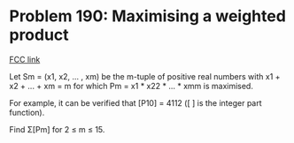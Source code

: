 # Problem 190: Maximising a weighted product

[FCC link](https://www.freecodecamp.org/learn/coding-interview-prep/project-euler/problem-190-maximising-a-weighted-product)

Let Sm = (x1, x2, ... , xm) be the m-tuple of positive real numbers with x1 +
x2 + ... + xm = m for which Pm = x1 \* x22 \* ... \* xmm is maximised.

For example, it can be verified that \[P10\] = 4112 (\[ \] is the integer part
function).

Find Σ\[Pm\] for 2 ≤ m ≤ 15.
